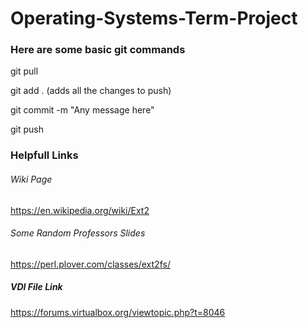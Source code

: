 # Operating-Systems-Term-Project

### Here are some basic git commands
git pull

git add . 
	(adds all the changes to push)

git commit -m "Any message here"

git push


### Helpfull Links

###### Wiki Page

https://en.wikipedia.org/wiki/Ext2

###### Some Random Professors Slides

https://perl.plover.com/classes/ext2fs/

##### VDI File Link

https://forums.virtualbox.org/viewtopic.php?t=8046